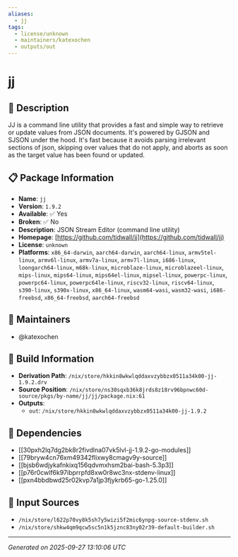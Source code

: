 ```yaml
---
aliases:
  - jj
tags:
  - license/unknown
  - maintainers/katexochen
  - outputs/out
---
```


# jj

## 📝 Description

JJ is a command line utility that provides a fast and simple way to retrieve
or update values from JSON documents. It's powered by GJSON and SJSON under the hood.
It's fast because it avoids parsing irrelevant sections of json, skipping over values
that do not apply, and aborts as soon as the target value has been found or updated.


## 📋 Package Information

- **Name**: `jj`
- **Version**: `1.9.2`
- **Available**: ✅ Yes
- **Broken**: ✅ No
- **Description**: JSON Stream Editor (command line utility)
- **Homepage**: [https://github.com/tidwall/jj](https://github.com/tidwall/jj)
- **License**: `unknown`
- **Platforms**: `x86_64-darwin`, `aarch64-darwin`, `aarch64-linux`, `armv5tel-linux`, `armv6l-linux`, `armv7a-linux`, `armv7l-linux`, `i686-linux`, `loongarch64-linux`, `m68k-linux`, `microblaze-linux`, `microblazeel-linux`, `mips-linux`, `mips64-linux`, `mips64el-linux`, `mipsel-linux`, `powerpc-linux`, `powerpc64-linux`, `powerpc64le-linux`, `riscv32-linux`, `riscv64-linux`, `s390-linux`, `s390x-linux`, `x86_64-linux`, `wasm64-wasi`, `wasm32-wasi`, `i686-freebsd`, `x86_64-freebsd`, `aarch64-freebsd`
## 👥 Maintainers

- @katexochen


## 🔧 Build Information

- **Derivation Path**: `/nix/store/hkkin8wkwlqddaxvzybbzx0511a34k00-jj-1.9.2.drv`
- **Source Position**: `/nix/store/ns30sqxb36k8jrds8z18rv96bpnwc60d-source/pkgs/by-name/jj/jj/package.nix:61`
- **Outputs**:
  - `out`:  `/nix/store/hkkin8wkwlqddaxvzybbzx0511a34k00-jj-1.9.2`

## 🔗 Dependencies

- [[30pxh2lq7dg2bk8r2fivdlna07vk5lvl-jj-1.9.2-go-modules]]
- [[79bryw4cn76xm49342flixwy8cmagv9y-source]]
- [[bjsb6wdjykafnkixq156qdvmxhsm2bai-bash-5.3p3]]
- [[p76r0cwlf6k97ibprrpfd8xw0r8wc3nx-stdenv-linux]]
- [[pxn4bbdbwd25r02kvp7a1jp3fjykrb65-go-1.25.0]]

## 📁 Input Sources

- `/nix/store/l622p70vy8k5sh7y5wizi5f2mic6ynpg-source-stdenv.sh`
- `/nix/store/shkw4qm9qcw5sc5n1k5jznc83ny02r39-default-builder.sh`

---
*Generated on 2025-09-27 13:10:06 UTC*
